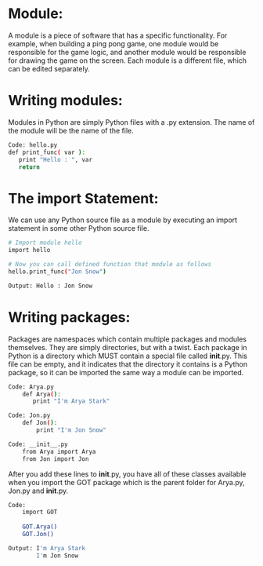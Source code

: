 # Module: 
A module is a piece of software that has a specific functionality. For example, when building a ping pong game, one module would be responsible for the game logic, and another module would be responsible for drawing the game on the screen. Each module is a different file, which can be edited separately.
	
# Writing modules: 
Modules in Python are simply Python files with a .py extension. The name of the module will be the name of the file. 

```sh 
Code: hello.py
def print_func( var ):
   print "Hello : ", var
   return
```
# The import Statement:
We can use any Python source file as a module by executing an import statement in some other Python source file. 
```sh 
# Import module hello
import hello

# Now you can call defined function that module as follows
hello.print_func("Jon Snow")
```
```sh 
Output: Hello : Jon Snow
```
# Writing packages: 
Packages are namespaces which contain multiple packages and modules themselves. They are simply directories, but with a twist. Each package in Python is a directory which MUST contain a special file called __init__.py. This file can be empty, and it indicates that the directory it contains is a Python package, so it can be imported the same way a module can be imported.	
```sh 
Code: Arya.py
    def Arya():
       print "I'm Arya Stark"

Code: Jon.py
    def Jon():
        print "I'm Jon Snow"

Code: __init__.py
    from Arya import Arya
    from Jon import Jon
```    
After you add these lines to __init__.py, you have all of these classes available when you import the GOT package which is the parent folder for Arya.py, Jon.py and __init__.py.
```sh 
Code:
    import GOT
    
    GOT.Arya()
    GOT.Jon()
``` 
```sh 
Output: I'm Arya Stark
        I'm Jon Snow
```